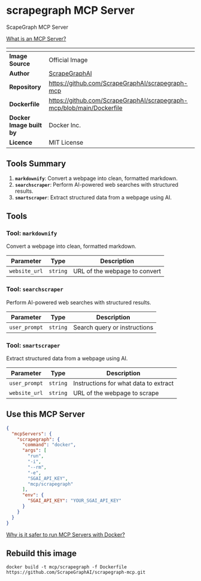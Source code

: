 # scrapegraph MCP Server

ScapeGraph MCP Server

[What is an MCP Server?](https://www.anthropic.com/news/model-context-protocol)

| <!-- --> | <!-- --> |
|-----------|---------|
| **Image Source** | Official Image |
| **Author** | [ScrapeGraphAI](https://github.com/ScrapeGraphAI) |
| **Repository** | https://github.com/ScrapeGraphAI/scrapegraph-mcp |
| **Dockerfile** | https://github.com/ScrapeGraphAI/scrapegraph-mcp/blob/main/Dockerfile |
| **Docker Image built by** | Docker Inc. |
| **Licence** | MIT License |

## Tools Summary

 1. **`markdownify`**: Convert a webpage into clean, formatted markdown.
 1. **`searchscraper`**: Perform AI-powered web searches with structured results.
 1. **`smartscraper`**: Extract structured data from a webpage using AI.

## Tools

### Tool: **`markdownify`**

Convert a webpage into clean, formatted markdown.

| Parameter | Type | Description |
| - | - | - |
| `website_url` | `string` | URL of the webpage to convert |

### Tool: **`searchscraper`**

Perform AI-powered web searches with structured results.

| Parameter | Type | Description |
| - | - | - |
| `user_prompt` | `string` | Search query or instructions |

### Tool: **`smartscraper`**

Extract structured data from a webpage using AI.

| Parameter | Type | Description |
| - | - | - |
| `user_prompt` | `string` | Instructions for what data to extract |
| `website_url` | `string` | URL of the webpage to scrape |

## Use this MCP Server

```json
{
  "mcpServers": {
    "scrapegraph": {
      "command": "docker",
      "args": [
        "run",
        "-i",
        "--rm",
        "-e",
        "SGAI_API_KEY",
        "mcp/scrapegraph"
      ],
      "env": {
        "SGAI_API_KEY": "YOUR_SGAI_API_KEY"
      }
    }
  }
}
```

[Why is it safer to run MCP Servers with Docker?](https://www.docker.com/blog/the-model-context-protocol-simplifying-building-ai-apps-with-anthropic-claude-desktop-and-docker/)

## Rebuild this image

```console
docker build -t mcp/scrapegraph -f Dockerfile https://github.com/ScrapeGraphAI/scrapegraph-mcp.git
```

